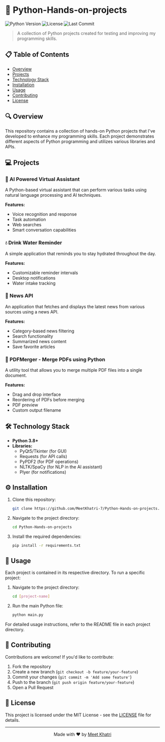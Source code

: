 # 🐍 Python-Hands-on-projects

![Python Version](https://img.shields.io/badge/python-3.8%2B-blue)
![License](https://img.shields.io/badge/license-MIT-green)
![Last Commit](https://img.shields.io/badge/last%20commit-May%202025-brightgreen)

> A collection of Python projects created for testing and improving my programming skills.

## 📋 Table of Contents

- [Overview](#overview)
- [Projects](#projects)
- [Technology Stack](#technology-stack)
- [Installation](#installation)
- [Usage](#usage)
- [Contributing](#contributing)
- [License](#license)

## 🔍 Overview

This repository contains a collection of hands-on Python projects that I've developed to enhance my programming skills. Each project demonstrates different aspects of Python programming and utilizes various libraries and APIs.

## 💻 Projects

### 🤖 AI Powered Virtual Assistant
A Python-based virtual assistant that can perform various tasks using natural language processing and AI techniques.

**Features:**
- Voice recognition and response
- Task automation
- Web searches
- Smart conversation capabilities

### 💧 Drink Water Reminder
A simple application that reminds you to stay hydrated throughout the day.

**Features:**
- Customizable reminder intervals
- Desktop notifications
- Water intake tracking

### 📰 News API
An application that fetches and displays the latest news from various sources using a news API.

**Features:**
- Category-based news filtering
- Search functionality
- Summarized news content
- Save favorite articles

### 📄 PDFMerger - Merge PDFs using Python
A utility tool that allows you to merge multiple PDF files into a single document.

**Features:**
- Drag and drop interface
- Reordering of PDFs before merging
- PDF preview
- Custom output filename

## 🛠️ Technology Stack

- **Python 3.8+**
- **Libraries:**
  - PyQt5/Tkinter (for GUI)
  - Requests (for API calls)
  - PyPDF2 (for PDF operations)
  - NLTK/SpaCy (for NLP in the AI assistant)
  - Plyer (for notifications)

## ⚙️ Installation

1. Clone this repository:
   ```bash
   git clone https://github.com/MeetKhatri-7/Python-Hands-on-projects.git
   ```

2. Navigate to the project directory:
   ```bash
   cd Python-Hands-on-projects
   ```

3. Install the required dependencies:
   ```bash
   pip install -r requirements.txt
   ```

## 🚀 Usage

Each project is contained in its respective directory. To run a specific project:

1. Navigate to the project directory:
   ```bash
   cd [project-name]
   ```

2. Run the main Python file:
   ```bash
   python main.py
   ```

For detailed usage instructions, refer to the README file in each project directory.

## 👥 Contributing

Contributions are welcome! If you'd like to contribute:

1. Fork the repository
2. Create a new branch (`git checkout -b feature/your-feature`)
3. Commit your changes (`git commit -m 'Add some feature'`)
4. Push to the branch (`git push origin feature/your-feature`)
5. Open a Pull Request

## 📜 License

This project is licensed under the MIT License - see the [LICENSE](LICENSE) file for details.

---

<p align="center">
  Made with ❤️ by <a href="https://github.com/MeetKhatri-7">Meet Khatri</a>
</p>
